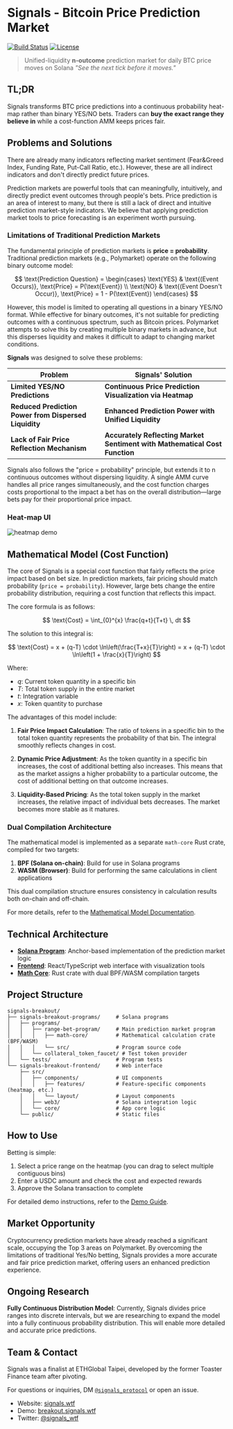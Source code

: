 # Signals - Bitcoin Price Prediction Market

[![Build Status](https://img.shields.io/github/actions/workflow/status/signals-protocol/signals-breakout-contracts/ci.yml?branch=main)](../../actions)
[![License](https://img.shields.io/github/license/signals-protocol/signals)](LICENSE)

> Unified-liquidity **n‑outcome** prediction market for daily BTC price moves on Solana
> _"See the next tick before it moves."_

## TL;DR

Signals transforms BTC price predictions into a continuous probability heat-map rather than binary YES/NO bets. Traders can **buy the exact range they believe in** while a cost-function AMM keeps prices fair.

## Problems and Solutions

There are already many indicators reflecting market sentiment (Fear&Greed Index, Funding Rate, Put-Call Ratio, etc.). However, these are all indirect indicators and don't directly predict future prices.

Prediction markets are powerful tools that can meaningfully, intuitively, and directly predict event outcomes through people's bets. Price prediction is an area of interest to many, but there is still a lack of direct and intuitive prediction market-style indicators. We believe that applying prediction market tools to price forecasting is an experiment worth pursuing.

### Limitations of Traditional Prediction Markets

The fundamental principle of prediction markets is **price = probability**. Traditional prediction markets (e.g., Polymarket) operate on the following binary outcome model:

$$
\text{Prediction Question} = \begin{cases}
\text{YES} & \text{(Event Occurs)}, \text{Price} = P(\text{Event}) \\
\text{NO} & \text{(Event Doesn't Occur)}, \text{Price} = 1 - P(\text{Event})
\end{cases}
$$

However, this model is limited to operating all questions in a binary YES/NO format. While effective for binary outcomes, it's not suitable for predicting outcomes with a continuous spectrum, such as Bitcoin prices. Polymarket attempts to solve this by creating multiple binary markets in advance, but this disperses liquidity and makes it difficult to adapt to changing market conditions.

**Signals** was designed to solve these problems:

| Problem                                               | Signals' Solution                                                          |
| ----------------------------------------------------- | -------------------------------------------------------------------------- |
| **Limited YES/NO Predictions**                        | **Continuous Price Prediction Visualization via Heatmap**                  |
| **Reduced Prediction Power from Dispersed Liquidity** | **Enhanced Prediction Power with Unified Liquidity**                       |
| **Lack of Fair Price Reflection Mechanism**           | **Accurately Reflecting Market Sentiment with Mathematical Cost Function** |

Signals also follows the "price = probability" principle, but extends it to n continuous outcomes without dispersing liquidity. A single AMM curve handles all price ranges simultaneously, and the cost function charges costs proportional to the impact a bet has on the overall distribution—large bets pay for their proportional price impact.

### Heat‑map UI

![heatmap demo](docs/heatmap.gif)

## Mathematical Model (Cost Function)

The core of Signals is a special cost function that fairly reflects the price impact based on bet size. In prediction markets, fair pricing should match probability (`price = probability`). However, large bets change the entire probability distribution, requiring a cost function that reflects this impact.

The core formula is as follows:

$$
\text{Cost} = \int_{0}^{x} \frac{q+t}{T+t} \, dt
$$

The solution to this integral is:

$$
\text{Cost} = x + (q-T) \cdot \ln\left(\frac{T+x}{T}\right) = x + (q-T) \cdot \ln\left(1 + \frac{x}{T}\right)
$$

Where:

- $q$: Current token quantity in a specific bin
- $T$: Total token supply in the entire market
- $t$: Integration variable
- $x$: Token quantity to purchase

The advantages of this model include:

1. **Fair Price Impact Calculation**: The ratio of tokens in a specific bin to the total token quantity represents the probability of that bin. The integral smoothly reflects changes in cost.

2. **Dynamic Price Adjustment**: As the token quantity in a specific bin increases, the cost of additional betting also increases. This means that as the market assigns a higher probability to a particular outcome, the cost of additional betting on that outcome increases.

3. **Liquidity-Based Pricing**: As the total token supply in the market increases, the relative impact of individual bets decreases. The market becomes more stable as it matures.

### Dual Compilation Architecture

The mathematical model is implemented as a separate `math-core` Rust crate, compiled for two targets:

1. **BPF (Solana on-chain)**: Build for use in Solana programs
2. **WASM (Browser)**: Build for performing the same calculations in client applications

This dual compilation structure ensures consistency in calculation results both on-chain and off-chain.

For more details, refer to the [Mathematical Model Documentation](https://github.com/signals-protocol/signals-breakout-programs/blob/main/docs/math.md).

## Technical Architecture

- [**Solana Program**](https://github.com/signals-protocol/signals-breakout-programs): Anchor-based implementation of the prediction market logic
- [**Frontend**](https://github.com/signals-protocol/signals-breakout-frontend): React/TypeScript web interface with visualization tools
- [**Math Core**](https://github.com/signals-protocol/signals-breakout-programs/tree/main/programs/range-bet-program/math-core): Rust crate with dual BPF/WASM compilation targets

## Project Structure

```
signals-breakout/
├── signals-breakout-programs/     # Solana programs
│   ├── programs/
│   │   ├── range-bet-program/     # Main prediction market program
│   │   │   ├── math-core/         # Mathematical calculation crate (BPF/WASM)
│   │   │   └── src/               # Program source code
│   │   └── collateral_token_faucet/ # Test token provider
│   └── tests/                     # Program tests
└── signals-breakout-frontend/     # Web interface
    ├── src/
    │   ├── components/            # UI components
    │   │   ├── features/          # Feature-specific components (heatmap, etc.)
    │   │   └── layout/            # Layout components
    │   ├── web3/                  # Solana integration logic
    │   └── core/                  # App core logic
    └── public/                    # Static files
```

## How to Use

Betting is simple:

1. Select a price range on the heatmap (you can drag to select multiple contiguous bins)
2. Enter a USDC amount and check the cost and expected rewards
3. Approve the Solana transaction to complete

For detailed demo instructions, refer to the [Demo Guide](./DEMO_GUIDE.md).

## Market Opportunity

Cryptocurrency prediction markets have already reached a significant scale, occupying the Top 3 areas on Polymarket. By overcoming the limitations of traditional Yes/No betting, Signals provides a more accurate and fair price prediction market, offering users an enhanced prediction experience.

## Ongoing Research

**Fully Continuous Distribution Model**: Currently, Signals divides price ranges into discrete intervals, but we are researching to expand the model into a fully continuous probability distribution. This will enable more detailed and accurate price predictions.

## Team & Contact

Signals was a finalist at ETHGlobal Taipei, developed by the former Toaster Finance team after pivoting.

For questions or inquiries, DM [`@signals_protocol`](https://twitter.com/signals_protocol) or open an issue.

- Website: [signals.wtf](https://signals.wtf)
- Demo: [breakout.signals.wtf](https://breakout.signals.wtf)
- Twitter: [@signals_wtf](https://twitter.com/signals_wtf)
